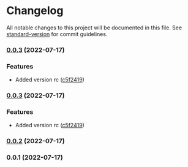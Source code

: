 # Changelog

All notable changes to this project will be documented in this file. See [standard-version](https://github.com/conventional-changelog/standard-version) for commit guidelines.

### [0.0.3](https://github.com/joostvdwsd/yarn-plugins/compare/v0.0.3-tagging-split.1...v0.0.3) (2022-07-17)


### Features

* Added version rc ([c5f2419](https://github.com/joostvdwsd/yarn-plugins/commit/c5f241906baccd4f92117124fd83d98aca63d424))

### [0.0.3](https://github.com/joostvdwsd/yarn-plugins/compare/v0.0.3-tagging-split.1...v0.0.3) (2022-07-17)


### Features

* Added version rc ([c5f2419](https://github.com/joostvdwsd/yarn-plugins/commit/c5f241906baccd4f92117124fd83d98aca63d424))

### [0.0.2](https://github.com/joostvdwsd/yarn-plugins/compare/v0.0.1...v0.0.2) (2022-07-17)

### 0.0.1 (2022-07-17)

